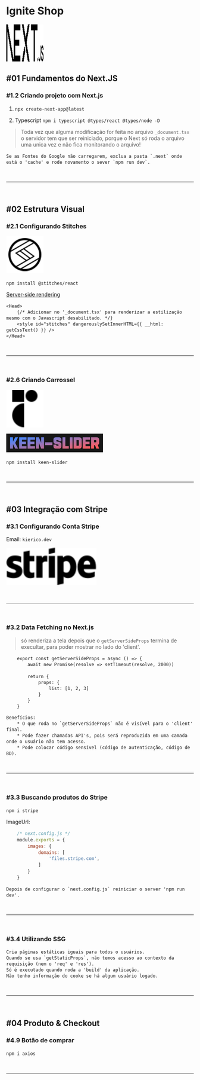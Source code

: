 # Ignite Shop

[ <img src="public\next.svg" style="width:100px; height:100px; background-color: white;"/> ](https://nextjs.org/docs/getting-started)

## #01 Fundamentos do Next.JS

### #1.2 Criando projeto com Next.js

1. `npx create-next-app@latest`

2. Typescript `npm i typescript @types/react @types/node -D`

> Toda vez que alguma modificação for feita no arquivo `_document.tsx` o servidor tem que ser reiniciado, porque o Next só roda o arquivo uma unica vez e não fica monitorando o arquivo!

    Se as Fontes do Google não carregarem, exclua a pasta `.next` onde está o 'cache' e rode novamento o sever `npm run dev`.

<br /><hr /><br />

## #02 Estrutura Visual

### #2.1 Configurando Stitches

[ <img src="public\stitches.svg" style="with:100px; height:100px; background-color: white;"> ](https://stitches.dev/)

`npm install @stitches/react`

[Server-side rendering](https://stitches.dev/docs/server-side-rendering)

```tsx
<Head>
    {/* Adicionar no '_document.tsx' para renderizar a estilização mesmo com o Javascript desabilitado. */}
    <style id="stitches" dangerouslySetInnerHTML={{ __html: getCssText() }} />
</Head>
```

<br /><hr /><br />

### #2.6 Criando Carrossel

[ <img src="public\radix.svg" style="with:100px; height:100px; background-color: white;"> ](https://www.radix-ui.com/docs/primitives/overview/getting-started)


[ <img src="public\keen-slider.png" style="with:50px; height:50px;"> ](https://keen-slider.io/)

`npm install keen-slider`

<br /><hr /><br />

## #03 Integração com Stripe

### #3.1 Configurando Conta Stripe

Email: `kierico.dev`

[ <img src="public\stripe.svg" style="with:100px; height:100px; background-color: white;"> ](https://dashboard.stripe.com/test/dashboard)

<br /><hr /><br />

### #3.2 Data Fetching no Next.js

> só renderiza a tela depois que o `getServerSideProps` termina de execultar, para poder mostrar no lado do 'client'.

```tsx
    export const getServerSideProps = async () => {
        await new Promise(resolve => setTimeout(resolve, 2000))

        return {
            props: {
                list: [1, 2, 3]
            }
        }
    }

```
    Benefícios:
        * O que roda no `getServerSideProps` não é visível para o 'client' final.
        * Pode fazer chamadas API's, pois será reproduzida em uma camada onde o usuário não tem acesso.
        * Pode colocar código sensível (código de autenticação, código de BD).

<br /><hr /><br />

### #3.3 Buscando produtos do Stripe

`npm i stripe`

ImageUrl:
```js
    /* next.config.js */
    module.exports = {
        images: {
            domains: [
                'files.stripe.com',
            ]
        }
    }
```

    Depois de configurar o `next.config.js` reiniciar o server 'npm run dev'.

<br /><hr /><br />

### #3.4 Utilizando SSG

    Cria páginas estáticas iguais para todos o usuários.
    Quando se usa `getStaticProps`, não temos acesso ao contexto da requisição (nem o 'req' e 'res').
    Só é executado quando roda a 'build' da aplicação.
    Não tenho informação do cooke se há algum usuário logado.


<br /><hr /><br />

## #04 Produto & Checkout

### #4.9 Botão de comprar

`npm i axios`

<br /><hr /><br />

